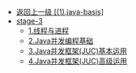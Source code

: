 - [返回上一级 [(1).java-basis]](2.JavaNotes/(1).java-basis/)
- [stage-3](2.JavaNotes/(1).java-basis/stage-3/)
  - [1.线程与进程](2.JavaNotes/(1).java-basis/stage-3/1.线程与进程.md)
  - [2.Java并发编程基础](2.JavaNotes/(1).java-basis/stage-3/2.Java并发编程基础.md)
  - [3.Java并发框架(JUC)基本运用](2.JavaNotes/(1).java-basis/stage-3/3.Java并发框架(JUC)基本运用.md)
  - [4.Java并发框架(JUC)高级运用](2.JavaNotes/(1).java-basis/stage-3/4.Java并发框架(JUC)高级运用.md)
